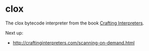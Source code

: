 # clox
The clox bytecode interpreter from the book [Crafting Interpreters](https://craftinginterpreters.com).

Next up:

- http://craftinginterpreters.com/scanning-on-demand.html